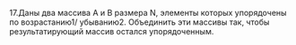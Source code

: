 17.Даны два массива A и B размера N, элементы которых упорядочены по
возрастанию1/ убыванию2.  Объединить эти массивы так, чтобы результатирующий массив остался  упорядоченным.
